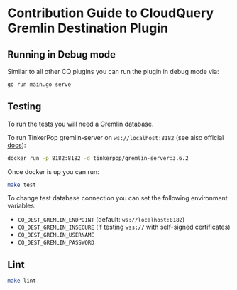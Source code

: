 # Contribution Guide to CloudQuery Gremlin Destination Plugin

## Running in Debug mode

Similar to all other CQ plugins you can run the plugin in debug mode via:

```bash
go run main.go serve
```


## Testing

To run the tests you will need a Gremlin database.

To run TinkerPop gremlin-server on `ws://localhost:8182` (see also official [docs](https://tinkerpop.apache.org/docs/current/reference/#gremlin-server-docker-image)):

```bash
docker run -p 8182:8182 -d tinkerpop/gremlin-server:3.6.2
```

Once docker is up you can run:

```bash
make test
```

To change test database connection you can set the following environment variables:

- `CQ_DEST_GREMLIN_ENDPOINT` (default: `ws://localhost:8182`)
- `CQ_DEST_GREMLIN_INSECURE` (if testing `wss://` with self-signed certificates)
- `CQ_DEST_GREMLIN_USERNAME`
- `CQ_DEST_GREMLIN_PASSWORD`

## Lint

```bash
make lint
```